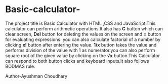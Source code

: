 # Basic-calculator-
The project title is Basic Calculator with HTML ,CSS and JavaScript.This calculator can perform arithmetic operations.It also has <strong>C</strong> button which can clear screen, <strong>Del</strong> button for deleting the values on the screen and <strong>=</strong> button for evaluating expressions. you can also calculate factorial of a number by clicking <strong>x!</strong> button after entering the value. <strong>1/x</strong> button takes the value and performs division of the value with 1 as numerator.you can also perform square root of the given value by clicking on the <strong>&#8730;x</strong> button.This Calculator can respond to both button clicks and keyboard inputs.It also follows BODMAS rule.<br>

Author-Ayushman Choudhary
